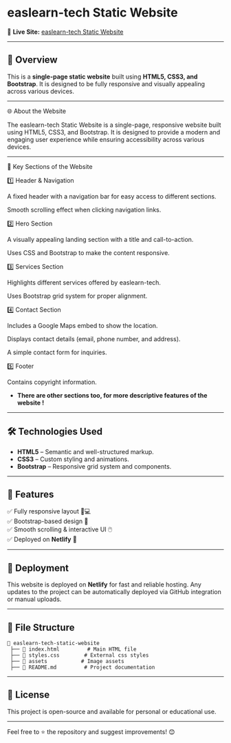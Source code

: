  # easlearn-tech Static Website

🔗 **Live Site:** [easlearn-tech Static Website](https://easlearn-tech-static-website.netlify.app/)

---

## 📌 Overview
This is a **single-page static website** built using **HTML5, CSS3, and Bootstrap**. It is designed to be fully responsive and visually appealing across various devices.

---

🌐 About the Website

The easlearn-tech Static Website is a single-page, responsive website built using HTML5, CSS3, and Bootstrap. It is designed to provide a modern and engaging user experience while ensuring accessibility across various devices.

---

📌 Key Sections of the Website

1️⃣ Header & Navigation

A fixed header with a navigation bar for easy access to different sections.

Smooth scrolling effect when clicking navigation links.

2️⃣ Hero Section

A visually appealing landing section with a title and call-to-action.

Uses CSS and Bootstrap to make the content responsive.

3️⃣ Services Section

Highlights different services offered by easlearn-tech.

Uses Bootstrap grid system for proper alignment.


4️⃣ Contact Section

Includes a Google Maps embed to show the location.

Displays contact details (email, phone number, and address).

A simple contact form for inquiries.

5️⃣ Footer

Contains copyright information.

- **There are other sections too, for more descriptive features of the website !**

---

## 🛠️ Technologies Used
- **HTML5** – Semantic and well-structured markup.
- **CSS3** – Custom styling and animations.
- **Bootstrap** – Responsive grid system and components.

---

## 📸 Features
✅ Fully responsive layout 📱💻  
✅ Bootstrap-based design 🎨  
✅ Smooth scrolling & interactive UI 🖱️  
✅ Deployed on **Netlify** 🚀  

---

## 🚀 Deployment
This website is deployed on **Netlify** for fast and reliable hosting. Any updates to the project can be automatically deployed via GitHub integration or manual uploads.

---

## 📂 File Structure
```
📁 easlearn-tech-static-website
 ├── 📄 index.html         # Main HTML file
 ├── 📄 styles.css        # External css styles
 ├── 📁 assets           # Image assets
 ├── 📄 README.md         # Project documentation
```

---

## 📜 License
This project is open-source and available for personal or educational use.

---

Feel free to ⭐️ the repository and suggest improvements! 😊


